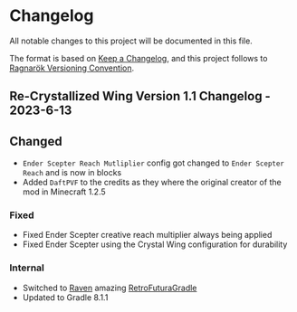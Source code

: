 # Changelog

All notable changes to this project will be documented in this file.

The format is based on [Keep a Changelog](https://keepachangelog.com/en/1.0.0/), and this project follows to [Ragnarök Versioning Convention](https://shor.cz/ragnarok_versioning_convention).

## Re-Crystallized Wing Version 1.1 Changelog - 2023-6-13

## Changed

- `Ender Scepter Reach Mutliplier` config got changed to `Ender Scepter Reach` and is now in blocks
- Added `DaftPVF` to the credits as they where the original creator of the mod in Minecraft 1.2.5

### Fixed

- Fixed Ender Scepter creative reach multiplier always being applied
- Fixed Ender Scepter using the Crystal Wing configuration for durability


### Internal

- Switched to [Raven] amazing [RetroFuturaGradle]
- Updated to Gradle 8.1.1

[Raven]: https://github.com/eigenraven
[RetroFuturaGradle]: https://github.com/GTNewHorizons/RetroFuturaGradle
